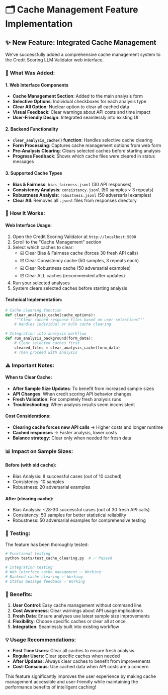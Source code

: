 # 🗂️ Cache Management Feature Implementation

## ✨ **New Feature: Integrated Cache Management**

We've successfully added a comprehensive cache management system to the Credit Scoring LLM Validator web interface.

### 🎯 **What Was Added:**

#### **1. Web Interface Components**
- **Cache Management Section**: Added to the main analysis form
- **Selective Options**: Individual checkboxes for each analysis type
- **Clear All Option**: Nuclear option to clear all cached data
- **Visual Feedback**: Clear warnings about API costs and time impact
- **User-Friendly Design**: Integrated seamlessly into existing UI

#### **2. Backend Functionality**
- **`clear_analysis_cache()` function**: Handles selective cache clearing
- **Form Processing**: Captures cache management options from web form
- **Pre-Analysis Clearing**: Clears selected caches before starting analysis
- **Progress Feedback**: Shows which cache files were cleared in status messages

#### **3. Supported Cache Types**
- **Bias & Fairness**: `bias_fairness.jsonl` (30 API responses)
- **Consistency Analysis**: `consistency.jsonl` (50 samples × 3 repeats)
- **Robustness Analysis**: `robustness.jsonl` (50 adversarial examples)
- **Clear All**: Removes all `.jsonl` files from responses directory

### 🔧 **How It Works:**

#### **Web Interface Usage:**
1. Open the Credit Scoring Validator at `http://localhost:5000`
2. Scroll to the "Cache Management" section
3. Select which caches to clear:
   - ☑️ Clear Bias & Fairness cache (forces 30 fresh API calls)
   - ☑️ Clear Consistency cache (50 samples, 3 repeats each)
   - ☑️ Clear Robustness cache (50 adversarial examples)
   - ☑️ Clear ALL caches (recommended after updates)
4. Run your selected analyses
5. System clears selected caches before starting analysis

#### **Technical Implementation:**
```python
# Cache clearing function
def clear_analysis_cache(cache_options):
    """Clear cached response files based on user selections"""
    # Handles individual or bulk cache clearing
    
# Integration into analysis workflow
def run_analysis_background(form_data):
    # Clear selected caches first
    cleared_files = clear_analysis_cache(form_data)
    # Then proceed with analysis
```

### ⚠️ **Important Notes:**

#### **When to Clear Cache:**
- **After Sample Size Updates**: To benefit from increased sample sizes
- **API Changes**: When credit scoring API behavior changes
- **Fresh Validation**: For completely fresh analysis runs
- **Troubleshooting**: When analysis results seem inconsistent

#### **Cost Considerations:**
- **Clearing cache forces new API calls** → Higher costs and longer runtime
- **Cached responses** → Faster analysis, lower costs
- **Balance strategy**: Clear only when needed for fresh data

### 📊 **Impact on Sample Sizes:**

#### **Before (with old cache):**
- Bias Analysis: 8 successful cases (out of 10 cached)
- Consistency: 10 samples
- Robustness: 20 adversarial examples

#### **After (clearing cache):**
- Bias Analysis: ~28-30 successful cases (out of 30 fresh API calls)
- Consistency: 50 samples for better statistical reliability
- Robustness: 50 adversarial examples for comprehensive testing

### 🧪 **Testing:**

The feature has been thoroughly tested:

```bash
# Functional testing
python tests/test_cache_clearing.py  # ✅ Passed

# Integration testing
# Web interface cache management ✅ Working
# Backend cache clearing ✅ Working
# Status message feedback ✅ Working
```

### 🚀 **Benefits:**

1. **User Control**: Easy cache management without command line
2. **Cost Awareness**: Clear warnings about API usage implications  
3. **Fresh Data**: Ensure analyses use latest sample size improvements
4. **Flexibility**: Choose specific caches or clear all at once
5. **Integration**: Seamlessly built into existing workflow

### 💡 **Usage Recommendations:**

- **First Time Users**: Clear all caches to ensure fresh analysis
- **Regular Users**: Clear specific caches when needed
- **After Updates**: Always clear caches to benefit from improvements
- **Cost-Conscious**: Use cached data when API costs are a concern

This feature significantly improves the user experience by making cache management accessible and user-friendly while maintaining the performance benefits of intelligent caching!
